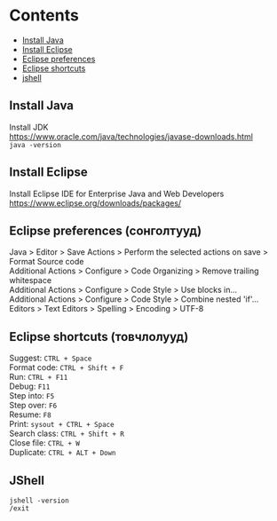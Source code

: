 # Contents
* [Install Java](#Install-Java)
* [Install Eclipse](#Install-Eclipse)
* [Eclipse preferences](#Eclipse-preferences-сонголтууд)
* [Eclipse shortcuts](#Eclipse-shortcuts-товчлолууд)
* [jshell](#jshell)

## Install Java
Install JDK  
https://www.oracle.com/java/technologies/javase-downloads.html  
```java -version```  

## Install Eclipse
Install Eclipse IDE for Enterprise Java and Web Developers  
https://www.eclipse.org/downloads/packages/  

## Eclipse preferences (сонголтууд)
Java > Editor > Save Actions > Perform the selected actions on save > Format Source code  
Additional Actions > Configure > Code Organizing > Remove trailing whitespace  
Additional Actions > Configure > Code Style > Use blocks in...  
Additional Actions > Configure > Code Style > Combine nested 'if'...  
Editors > Text Editors > Spelling > Encoding > UTF-8  

## Eclipse shortcuts (товчлолууд)
Suggest: ```CTRL + Space```  
Format code: ```CTRL + Shift + F```  
Run: ```CTRL + F11```  
Debug: ```F11```  
Step into: ```F5```  
Step over: ```F6```  
Resume: ```F8```  
Print: ```sysout + CTRL + Space```  
Search class: ```CTRL + Shift + R```  
Close file: ```CTRL + W```  
Duplicate: ```CTRL + ALT + Down```  

## JShell
```jshell -version```  
```/exit```  


